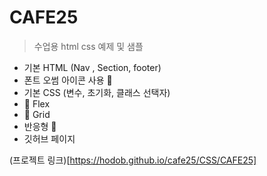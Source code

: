 # CAFE25

>수업용 html css 예제 및 샘플

+ 기본 HTML (Nav , Section, footer) 
+ 폰트 오썸 아이콘 사용 💖
+ 기본 CSS (변수, 초기화, 클래스 선택자)
+ 💨 Flex  
+ 💨 Grid
+ 반응형 🚀
+ 깃허브 페이지  

(프로젝트 링크)[https://hodob.github.io/cafe25/CSS/CAFE25]

